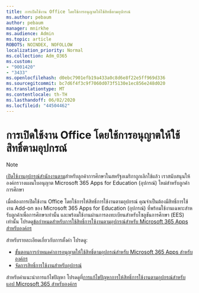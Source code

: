```yaml
---
title: การเปิดใช้งาน Office โดยใช้การอนุญาตให้ใช้สิทธิ์ตามอุปกรณ์
ms.author: pebaum
author: pebaum
manager: mnirkhe
ms.audience: Admin
ms.topic: article
ROBOTS: NOINDEX, NOFOLLOW
localization_priority: Normal
ms.collection: Adm_O365
ms.custom:
- "9001420"
- "3433"
ms.openlocfilehash: d0ebc7901efb19a433a0c8d6e8f22e5ff969d336
ms.sourcegitcommit: bc7d6f4f3c9f7060d073f5130e1ec856e248d020
ms.translationtype: MT
ms.contentlocale: th-TH
ms.lasthandoff: 06/02/2020
ms.locfileid: "44504462"
---
```

# <a name="activating-office-using-device-based-licensing"></a>การเปิดใช้งาน Office โดยใช้การอนุญาตให้ใช้สิทธิ์ตามอุปกรณ์

> [!NOTE]
> [เปิดใช้งานอุปกรณ์สํานักงานตาม](https://aka.ms/officedba)สําหรับลูกค้าการศึกษาในสหรัฐอเมริกาถูกเลิกใช้แล้ว เราสนับสนุนให้องค์กรวางแผนใบอนุญาต Microsoft 365 Apps for Education (อุปกรณ์) ใหม่สําหรับลูกค้าการศึกษา

เมื่อต้องการเปิดใช้งาน Office โดยใช้การให้สิทธิ์การใช้งานตามอุปกรณ์ คุณจําเป็นต้องมีสิทธิ์การใช้งาน Add-on ของ Microsoft 365 Apps for Education (อุปกรณ์) ที่พร้อมใช้งานเฉพาะสําหรับลูกค้าเพื่อการศึกษาเท่านั้น และพร้อมใช้งานผ่านการลงทะเบียนสําหรับโซลูชันการศึกษา (EES) เท่านั้น โปรดดู[ข้อกําหนดสําหรับการใช้สิทธิ์การใช้งานตามอุปกรณ์สําหรับ Microsoft 365 Apps สําหรับองค์กร](https://docs.microsoft.com/deployoffice/device-based-licensing#requirements-for-using-device-based-licensing-for-microsoft-365-apps-for-enterprise)


สําหรับรายละเอียดเกี่ยวกับการตั้งค่า โปรดดู:

- [ขั้นตอนการกําหนดค่าการอนุญาตให้ใช้สิทธิ์ตามอุปกรณ์สําหรับ Microsoft 365 Apps สําหรับองค์กร](https://docs.microsoft.com/deployoffice/device-based-licensing#steps-to-configure-device-based-licensing-for-microsoft-365-apps-for-enterprise)
- [จัดการสิทธิ์การใช้งานสําหรับอุปกรณ์](https://docs.microsoft.com/microsoft-365/admin/misc/manage-licenses-for-devices)

สําหรับคําแนะนําการแก้ไขปัญหา โปรดดูที่[การแก้ไขปัญหาการให้สิทธิ์การใช้งานตามอุปกรณ์สําหรับแอป Microsoft 365 สําหรับองค์กร](https://docs.microsoft.com/deployoffice/device-based-licensing#troubleshoot-device-based-licensing-for-microsoft-365-apps-for-enterprise)
